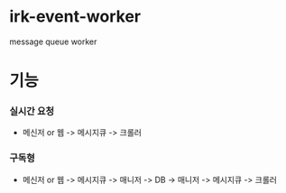 # irk-event-worker
message queue worker


# 기능

### 실시간 요청
- 메신저 or 웹 -> 메시지큐 -> 크롤러

### 구독형
- 메신저 or 웹 -> 메시지큐 -> 매니저 -> DB -> 매니저 -> 메시지큐 -> 크롤러
